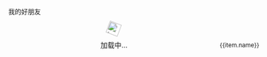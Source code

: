 <script setup>
import {useConfig} from "../.vitepress/theme/hooks/useConfig";
import {ref} from "vue"

const links = ref(useConfig().link)

let status = ref(false)
let count = 0

for(let i=0;i<links.value.length;i++){
    const img = new Image();
    
    img.src = links.value[i].imgSrc;
      
    img.onload = function() {
        count++
        if(count == links.value.length){
            status.value = true
        }
    };
    img.onerror = function() {
        count++
        links.value[i].imgSrc = "/images/error.svg"
    }
}
</script>

<p style="font-size: 13px">我的好朋友</p>
<div class="link_box">
    <div v-if="!status" class="loading">
        <img src="/images/loading.svg" alt="加载中">
        <div>加载中...</div>
    </div>
    <div v-else class="link_item" v-for="item in links" :key="item.url">
        <a :href="item.url" target="_blank">
            <div :style="'background-image: url(' + item.imgSrc + ')'"></div>
            <p>{{item.name}}</p>
        </a>
    </div>
</div>


<style scoped>
.loading{
    margin: 0 auto;
    display: flex;
    gap: 10px;
    align-items: center;
    flex-direction: column;
}
.loading img{
    height: 25px;
    animation: rote 2s infinite linear;
}

@keyframes rote {
    0%{
        transform: rotate(0deg);
    }
    100%{
        transform: rotate(360deg);
    }
}

.link_box{
    display: flex;
    flex-wrap: wrap;
    position: relative;
    z-index: 99;
}
.link_item a{
    text-decoration: none;
    color: inherit;
    font-weight: inherit;
    font-style: inherit;
    display: flex;
    flex-direction: column;
    align-items: center;
    cursor: pointer;
}
.link_item:hover div{
    box-shadow: 0 0 15px rgba(0,0,0,0.4);
}
.link_item div{
    --size: 38px;
    width: var(--size);
    height: var(--size);
    border-radius: var(--size);
    background-size: cover;
    background-position: center;
    box-shadow: 0 0 15px rgba(255, 255, 255, 0.2);
    transition: all 300ms;
}
.link_item p{
    text-align: center;
    width: 80px;
    white-space: nowrap;
    text-overflow: ellipsis;
    overflow: hidden;
    font-size: 12px;
    margin: 0 !important;
}
</style>